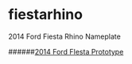fiestarhino
===========

2014 Ford Fiesta Rhino Nameplate

######[2014 Ford FIesta Prototype](http://ipaintcode.github.io/2014fiesta_rwd_proto/)